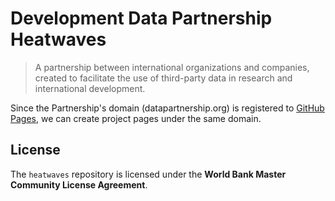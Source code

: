 # Development Data Partnership Heatwaves

> A partnership between international organizations and companies, created to facilitate the use of third-party data in research and international development.

Since the Partnership's domain (datapartnership.org) is registered to [GitHub Pages](https://pages.github.com), we can create project pages under the same domain.

## License

The `heatwaves` repository is licensed under the **World Bank Master Community License Agreement**.
